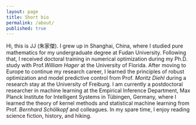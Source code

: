 ```yaml
---
layout: page
title: Short bio
permalink: /about/
published: true
---
```


Hi, this is JJ (朱家傑). I grew up in Shanghai, China, where I studied pure mathematics for my undergraduate degree at Fudan University. Following that, I received doctoral training in numerical optimization during my Ph.D. study with Prof.*William Hager* at the University of Florida. After moving to Europe to continue my research career, I learned the principles of robust optimization and model predictive control from Prof. *Moritz Diehl* during a research stay at the University of Freiburg. I am currently a postdoctoral researcher in machine learning at the Empirical Inference Department, Max Planck Institute for Intelligent Systems in Tübingen, Germany, where I learned the theory of kernel methods and statistical machine learning from Prof. *Bernhard Schölkopf* and colleagues. In my spare time, I enjoy reading science fiction, history, and hiking.
